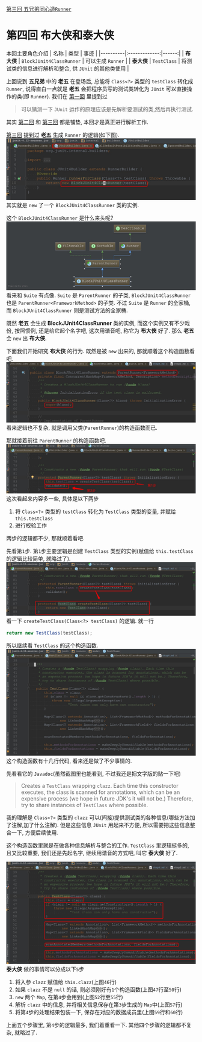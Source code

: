 [第三回 五兄弟同心造`Runner`](chap3.md)

# 第四回 布大侠和泰大侠

本回主要角色介绍
| 名称   |      类型      |  事迹 |
|----------|:-------------:|------:|
| **布大侠** |  `BlockJUnit4ClassRunner` | 可以生成 `Runner` |
| **泰大侠** |  `TestClass`   | 将测试类的信息进行解析和整合, 供 `JUnit` 的其他类使用 |

上回说到 **五兄弟** 中的 **老五** 在登场后, 
总能将 `Class<?>` 类型的 `testClass` 转化成 `Runner`,
说得直白一点就是 **老五** 会把程序员写的测试类转化为 `JUnit` 可以直接操作的类(即 `Runner`).
我们在 [第一回](chap1.md) 里提到过
> 可以猜测一下 `JUnit` 运作的原理应该是先解析要测试的类,然后再执行测试.

其实 [第二回](chap2.md) 和 [第三回](chap3.md) 都是铺垫,
本回才是真正进行解析工作.

[第三回](chap3.md) 提到过 **老五** 生成 `Runner` 的逻辑(如下图).
![IDEA 中的截图](pic/junit4Builder.png)
其实就是 `new` 了一个 `BlockJUnit4ClassRunner` 类的实例.

这个 `BlockJUnit4ClassRunner` 是什么来头呢?
![IDEA 中的截图](pic/BlockJUnit4Runner.png)
看来和 `Suite` 有点像.
`Suite` 是 `ParentRunner` 的子类,
`BlockJUnit4ClassRunner` 也是 `ParentRunner<FrameworkMethod>` 的子类.
不过 `Suite` 是 `Runner` 的全家桶,
而 `BlockJUnit4ClassRunner` 则是测试方法的全家桶.

既然 **老五** 会生成 **BlockJUnit4ClassRunner** 类的实例,
而这个实例又有不少戏份,
按照惯例,
还是给它起个名字吧,
这次用谐音吧,
称它为 **布大侠** 好了.
那么 **老五** 会 `new` 出 **布大侠**.

下面我们开始研究 **布大侠** 的行为.
既然是被 `new` 出来的,
那就顺着这个构造函数看吧.
![IDEA 中的截图](pic/B_constructor.png)
看来逻辑也不复杂,
就是调用父类(`ParentRunner`)的构造函数而已.

那就接着前往 `ParentRunner` 的构造函数吧.
![IDEA 中的截图](pic/P_constructor.png)
这次看起来内容多一些,
具体是以下两步
1. 将 `Class<?>` 类型的 `testClass` 转化为 `TestClass` 类型的变量, 并赋给 `this.testClass`
2. 进行校验工作

两步的逻辑都不少,
那就顺着看吧.

先看第`1`步.
第`1`步主要逻辑是创建 `TestClass` 类型的实例(赋值给 `this.testClass` 的逻辑比较简单, 就略过了).
![IDEA 中的截图](pic/createTestClass.png)
看一下 `createTestClass(Class<?> testClass)` 的逻辑.
就一行
```java
return new TestClass(testClass);
```
所以继续看 `TestClass` 的这个构造函数.
![IDEA 中的截图](pic/TestClass.png)
这个构造函数有十几行代码,
看来还是做了不少事情的.

先看看它的 `Javadoc`(虽然截图里也能看到, 不过我还是把文字版的贴一下吧)
> Creates a `TestClass` wrapping `clazz`. Each time this
> constructor executes, the class is scanned for annotations, which can be
> an expensive process (we hope in future JDK's it will not be.) Therefore,
> try to share instances of `TestClass` where possible.

我的理解是 `Class<?>` 类型的 `clazz` 可以(间接)提供测试类的各种信息(哪些方法加了注解,加了什么注解).
但是这些信息 `JUnit` 用起来不方便, 
所以需要把这些信息整合一下, 
方便后续使用.

这个构造函数里就是在做各种信息解析与整合的工作.
`TestClass` 里逻辑挺多的,
且又比较重要,
我们还是先起名字,
继续用谐音的方式吧,
叫它 **泰大侠** 好了.


![IDEA 中的截图](pic/TestClassDetail.png)
**泰大侠** 做的事情可以分成以下`5`步
1. 将入参 `clazz` 赋值给 `this.clazz`(上图`46`行)
2. 如果 `clazz` 不是 `null` 的话, 则必须刚好有`1`个构造函数(上图`47`行至`50`行)
3. `new` 两个 `Map`, 在第`4`步会用到(上图`52`行至`55`行)
4. 解析 `clazz` 中的信息, 并将相关信息保存在第`3`步生成的 `Map`中(上图`57`行)
5. 将第`4`步的处理结果包装一下, 保存在对应的数据成员里(上图`59`行和`60`行)

上面五个步骤里, 
第`4`步的逻辑最多, 
我们着重看一下.
其他四个步骤的逻辑都不复杂, 
就略过了.



